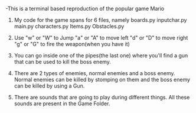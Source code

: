 -This is a terminal based reproduction of the popular game Mario

1) My code for the game spans for 6 files, namely
	boards.py
	inputchar.py
	main.py
	characters.py
	Items.py
	Obstacles.py

2) Use "w" or "W" to Jump
   "a" or "A" to move left
   "d" or "D" to move right
   "g" or "G" to fire the weapon(when you have it)

3) You can go inside one of the pipes(the last one) where you'll find a gun that can be used to kill the boss enemy.

4) There are 2 types of enemies, normal enemies and a boss enemy.
   Normal enemies can be killed by stomping on them and the boss enemy can be killed by using a Gun.

5) There are sounds that are going to play during different things. All these sounds are present in the Game Folder.